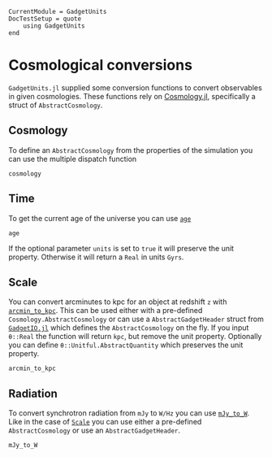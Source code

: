 ```@meta
CurrentModule = GadgetUnits
DocTestSetup = quote
    using GadgetUnits
end
```

# Cosmological conversions

`GadgetUnits.jl` supplied some conversion functions to convert observables in given cosmologies. These functions rely on [Cosmology.jl](https://github.com/JuliaAstro/Cosmology.jl), specifically a struct of `AbstractCosmology`.

## Cosmology

To define an `AbstractCosmology` from the properties of the simulation you can use the multiple dispatch function

```@docs
cosmology
```

## Time

To get the current age of the universe you can use [`age`](@ref)

```@docs
age
```

If the optional parameter `units` is set to `true` it will preserve the unit property. Otherwise it will return a `Real` in units `Gyrs`.

## Scale

You can convert arcminutes to kpc for an object at redshift `z` with [`arcmin_to_kpc`](@ref).
This can be used either with a pre-defined `Cosmology.AbstractCosmology` or can use a `AbstractGadgetHeader` struct from [`GadgetIO.jl`](https://github.com/LudwigBoess/GadgetIO.jl) which defines the `AbstractCosmology` on the fly.
If you input `θ::Real` the function will return `kpc`, but remove the unit property.
Optionally you can define `θ::Unitful.AbstractQuantity` which preserves the unit property.

```@docs
arcmin_to_kpc
```


## Radiation

To convert synchrotron radiation from `mJy` to `W/Hz` you can use [`mJy_to_W`](@ref).
Like in the case of [`Scale`](@ref) you can use either a pre-defined `AbstractCosmology` or use an `AbstractGadgetHeader`.

```@docs
mJy_to_W
```